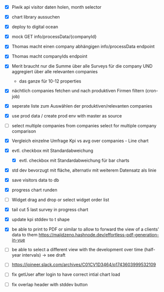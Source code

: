 - [x] Piwik api visitor daten holen, month selector
- [x] chart library aussuchen
- [x] deploy to digital ocean
- [x] mock GET info/processData/{companyId}
- [x] Thomas macht einen company abhängigen info/processData endpoint
- [x] Thomas macht companyIds endpoint
- [x] Merit braucht nur die Summe über alle Surveys für die company UND aggregiert über alle relevanten companies
  - das ganze für 10-12 properties
- [x] nächtlich companies fetchen und nach produktiven Firmen filtern (cron-job)
- [x] seperate liste zum Auswählen der produktiven/relevanten companies
- [x] use prod data / create prod env with master as source
- [ ] select multiple companies from companies select for multiple company comparison
- [x] Vergleich einzelne Umfrage Kpi vs avg over companies - Line chart
- [x] evtl. checkbox mit Standardabweichung
  - [x] evtl. checkbox mit Standardabweichung für bar charts
- [x] std dev bevorzugt mit fläche, alternativ mit weiterem Datensatz als linie
- [x] save visitors data to db
- [x] progress chart runden
- [ ] Widget drag and drop or select widget order list
- [x] tail cut 5 last survey in progress chart
- [x] update kpi stddev to t shape
- [x] be able to print to PDF or similar to allow to forward the view of a clients' data to them https://majidzeno.hashnode.dev/effortless-pdf-generation-in-vue
- [ ] be able to select a different view with the development over time (half-year intervals) -> see draft
- [ ] https://joineer.slack.com/archives/C01CV1D3464/p1743603999532109
- [ ] fix getUser after login to have correct intial chart load
- [ ] fix overlap header with stddev button

 